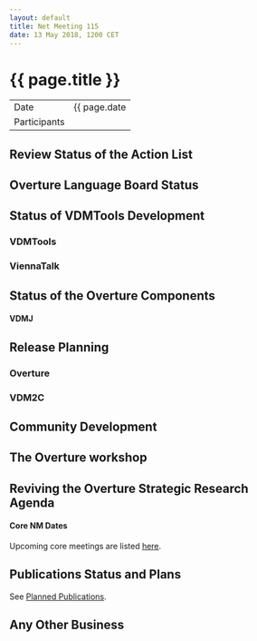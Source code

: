 ```yaml
---
layout: default
title: Net Meeting 115
date: 13 May 2018, 1200 CET
---
```


<script src="http://code.jquery.com/jquery-1.11.1.min.js">
</script>
<script src="/javascripts/edit.js"></script>
<script>setEditButonNm();</script>

# {{ page.title }}

|||
|---|---|
| Date | {{ page.date | date: "%-d %B %Y, %R %Z"}} |
| Participants |  |

## Review Status of the Action List


## Overture Language Board Status


## Status of VDMTools Development
### VDMTools


### ViennaTalk


##  Status of the Overture Components
#### VDMJ



##  Release Planning

### Overture


### VDM2C


##  Community Development

## The Overture workshop


## Reviving the Overture Strategic Research Agenda


#### Core NM Dates

Upcoming core meetings are listed [here](http://overturetool.org/netmeetings/).

##  Publications Status and Plans

See [Planned Publications](http://overturetool.org/publications/PlannedPublications.html).

##  Any Other Business




